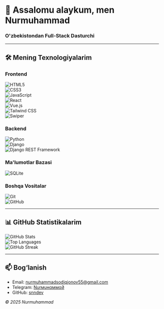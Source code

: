# 👋 Assalomu alaykum, men Nurmuhammad

### O'zbekistondan Full-Stack Dasturchi

---

## 🛠 Mening Texnologiyalarim

### Frontend
![HTML5](https://img.shields.io/badge/HTML5-%23E34F26?style=flat-square&logo=html5&logoColor=white)  
![CSS3](https://img.shields.io/badge/CSS3-%231572B6?style=flat-square&logo=css3&logoColor=white)  
![JavaScript](https://img.shields.io/badge/JavaScript-%23F7DF1E?style=flat-square&logo=javascript&logoColor=black)  
![React](https://img.shields.io/badge/React-%2320232A?style=flat-square&logo=react&logoColor=61DAFB)  
![Vue.js](https://img.shields.io/badge/Vue.js-%2335495e?style=flat-square&logo=vue.js&logoColor=%234FC08D)  
![Tailwind CSS](https://img.shields.io/badge/Tailwind_CSS-%23038BFC?style=flat-square&logo=tailwindcss&logoColor=white)  
![Swiper](https://img.shields.io/badge/Swiper-%23FF6347?style=flat-square&logo=swiper&logoColor=white)

### Backend
![Python](https://img.shields.io/badge/Python-%2314354C?style=flat-square&logo=python&logoColor=white)  
![Django](https://img.shields.io/badge/Django-%23092E20?style=flat-square&logo=django&logoColor=white)  
![Django REST Framework](https://img.shields.io/badge/Django_REST-%23D83030?style=flat-square&logo=django&logoColor=white)  

### Ma'lumotlar Bazasi
![SQLite](https://img.shields.io/badge/SQLite-%230074AD?style=flat-square&logo=sqlite&logoColor=white)

### Boshqa Vositalar
![Git](https://img.shields.io/badge/Git-%23F05032?style=flat-square&logo=git&logoColor=white)  
![GitHub](https://img.shields.io/badge/GitHub-%23181717?style=flat-square&logo=github&logoColor=white)  

---

## 📊 GitHub Statistikalarim
![GitHub Stats](https://github-readme-stats.vercel.app/api?username=snndev&show_icons=true&theme=dark)  
![Top Languages](https://github-readme-stats.vercel.app/api/top-langs/?username=snndev&layout=compact&theme=dark)  
![GitHub Streak](https://github-readme-streak-stats.herokuapp.com/?user=snndev&theme=dark)

---

## 📫 Bog‘lanish

- Email: nurmuhammadsodiqjonov55@gmail.com 
- Telegram: [Nυrмυнαммα∂](https://t.me/snn_dev)  
- GitHub: [snndev](https://github.com/snndev)

*© 2025 Nurmuhammad*  


<!--
**snndev/snndev** is a ✨ _special_ ✨ repository because its `README.md` (this file) appears on your GitHub profile.

Here are some ideas to get you started:

- 🔭 I’m currently working on ...
- 🌱 I’m currently learning ...
- 👯 I’m looking to collaborate on ...
- 🤔 I’m looking for help with ...
- 💬 Ask me about ...
- 📫 How to reach me: ...
- 😄 Pronouns: ...
- ⚡ Fun fact: ...
-->
